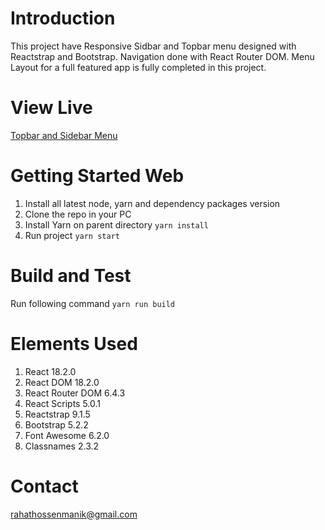 # Introduction 
This project have Responsive Sidbar and Topbar menu designed with Reactstrap and Bootstrap.
Navigation done with React Router DOM.
Menu Layout for a full featured app is fully completed in this project.

# View Live
[Topbar and Sidebar Menu](https://191w8x-3000.preview.csb.app/)

# Getting Started Web 
1.	Install all latest node, yarn and dependency packages version
2.	Clone the repo in your PC 
3.	Install Yarn on parent directory
   ```yarn install```
4.	Run project
    ```yarn start```
    
# Build and Test
Run following command
   ```yarn run build```

# Elements Used

1.  React 18.2.0
2.  React DOM 18.2.0
3.  React Router DOM 6.4.3
4.  React Scripts 5.0.1
5.  Reactstrap 9.1.5
6.  Bootstrap 5.2.2
7.  Font Awesome 6.2.0
8.  Classnames 2.3.2

# Contact
[rahathossenmanik@gmail.com](mailto:rahathossenmanik@gmail.com)
